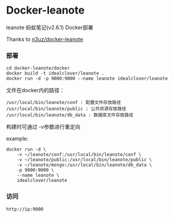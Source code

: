 # Docker-leanote

leanote 蚂蚁笔记(v2.6.1) Docker部署

Thanks to [n3uz/docker-leanote](https://github.com/n3uz/docker-leanote)

### 部署

```
cd docker-leanote/docker
docker build -t idealclover/leanote .
docker run -d -p 9000:9000 --name leanote idealclover/leanote
```

文件在docker内的路径：

```
/usr/local/bin/leanote/conf : 配置文件存放路径
/usr/local/bin/leanote/public : 公共资源存放路径
/usr/local/bin/leanote/db_data : 数据库文件存放路径
```

构建时可通过 -v参数进行重定向

example:

```
docker run -d \
    -v ~/leanote/conf:/usr/local/bin/leanote/conf \
    -v ~/leanote/public:/usr/local/bin/leanote/public \
    -v ~/leanote/mongo:/usr/local/bin/leanote/db_data \
    -p 9000:9000 \
    --name leanote \
    idealclover/leanote
```

### 访问

`http://ip:9000`
